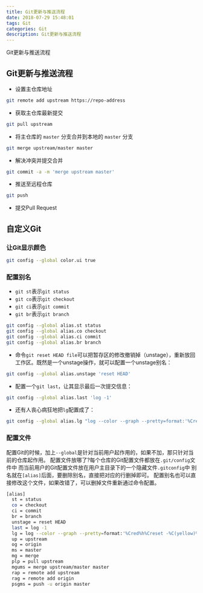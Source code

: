 ```yaml
---
title: Git更新与推送流程
date: 2018-07-29 15:48:01
tags: Git
categories: Git
description: Git更新与推送流程
---
```


Git更新与推送流程

<!-- more -->
<!-- markdownlint-disable MD041 MD002-->

## Git更新与推送流程

- 设置主仓库地址

```bash
git remote add upstream https://repo-address
```

- 获取主仓库最新提交

```bash
git pull upstream
```

- 将主仓库的 `master` 分支合并到本地的 `master` 分支

```bash
git merge upstream/master master
```

- 解决冲突并提交合并

```bash
git commit -a -m 'merge upstream master'
```

- 推送至远程仓库

```bash
git push
```

- 提交Pull Request

## 自定义Git

### 让Git显示颜色

```bash
git config --global color.ui true
```

### 配置别名

- `git st`表示`git status`
- `git co`表示`git checkout`
- `git ci`表示`git commit`
- `git br`表示`git branch`

```bash
git config --global alias.st status
git config --global alias.co checkout
git config --global alias.ci commit
git config --global alias.br branch
```

- 命令`git reset HEAD file`可以把暂存区的修改撤销掉（unstage），重新放回工作区。既然是一个unstage操作，就可以配置一个unstage别名：

```bash
git config --global alias.unstage 'reset HEAD'
```

- 配置一个`git last`，让其显示最后一次提交信息：

```bash
git config --global alias.last 'log -1'
```

- 还有人丧心病狂地把`lg`配置成了：

```bash
git config --global alias.lg "log --color --graph --pretty=format:'%Cred%h%Creset -%C(yellow)%d%Creset %s %Cgreen(%cr) %C(bold blue)<%an>%Creset' --abbrev-commit"
```

### 配置文件

配置Git的时候，加上`--global`是针对当前用户起作用的，如果不加，那只针对当前的仓库起作用。
配置文件放哪了?每个仓库的Git配置文件都放在`.git/config`文件中
而当前用户的Git配置文件放在用户主目录下的一个隐藏文件`.gitconfig`中
别名就在`[alias]`后面，要删除别名，直接把对应的行删掉即可。
配置别名也可以直接修改这个文件，如果改错了，可以删掉文件重新通过命令配置。

```bash
[alias]
  st = status
  co = checkout
  ci = commit
  br = branch
  unstage = reset HEAD
  last = log -1
  lg = log --color --graph --pretty=format:'%Cred%h%Creset -%C(yellow)%d%Creset %s %Cgreen(%cr) %C(bold blue)<%an>%Creset' --abbrev-commit
  up = upstream
  og = origin
  ms = master
  mg = merge
  plp = pull upstream
  mgums = merge upstream/master master
  rap = remote add upstream
  rag = remote add origin
  psgms = push -u origin master
```